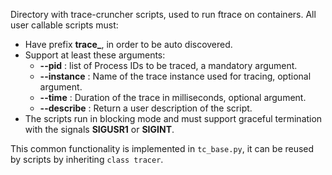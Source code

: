 Directory with trace-cruncher scripts, used to run ftrace on containers. All user callable scripts must:
- Have prefix **trace_**, in order to be auto discovered.
- Support at least these arguments:
    - **--pid** : list of Process IDs to be traced, a mandatory argument.
    - **--instance** : Name of the trace instance used for tracing, optional argument.
    - **--time** : Duration of the trace in milliseconds, optional argument.
    - **--describe** : Return a user description of the script.
- The scripts run in blocking mode and must support graceful termination with the signals **SIGUSR1** or **SIGINT**.

This common functionality is implemented in `tc_base.py`, it can be reused by scripts by inheriting `class tracer`.